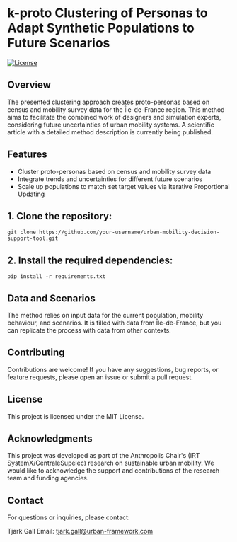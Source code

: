 # k-proto Clustering of Personas to Adapt Synthetic Populations to Future Scenarios

[![License](https://img.shields.io/badge/License-MIT-blue.svg)](https://opensource.org/licenses/MIT)

## Overview

The presented clustering approach creates proto-personas based on census and mobility survey data for the Île-de-France region. This method aims to facilitate the combined work of designers and simulation experts, considering future uncertainties of urban mobility systems. A scientific article with a detailed method description is currently being published.

## Features

- Cluster proto-personas based on census and mobility survey data
- Integrate trends and uncertainties for different future scenarios
- Scale up populations to match set target values via Iterative Proportional Updating


## 1. Clone the repository:

```shell
git clone https://github.com/your-username/urban-mobility-decision-support-tool.git
```

## 2. Install the required dependencies:

```shell
pip install -r requirements.txt
```

## Data and Scenarios

The method relies on input data for the current population, mobility behaviour, and scenarios. It is filled with data from Île-de-France, but you can replicate the process with data from other contexts.

## Contributing

Contributions are welcome! If you have any suggestions, bug reports, or feature requests, please open an issue or submit a pull request.

## License

This project is licensed under the MIT License.

## Acknowledgments

This project was developed as part of the Anthropolis Chair's (IRT SystemX/CentraleSupélec) research on sustainable urban mobility. We would like to acknowledge the support and contributions of the research team and funding agencies.

## Contact

For questions or inquiries, please contact:

Tjark Gall
Email: tjark.gall@urban-framework.com
